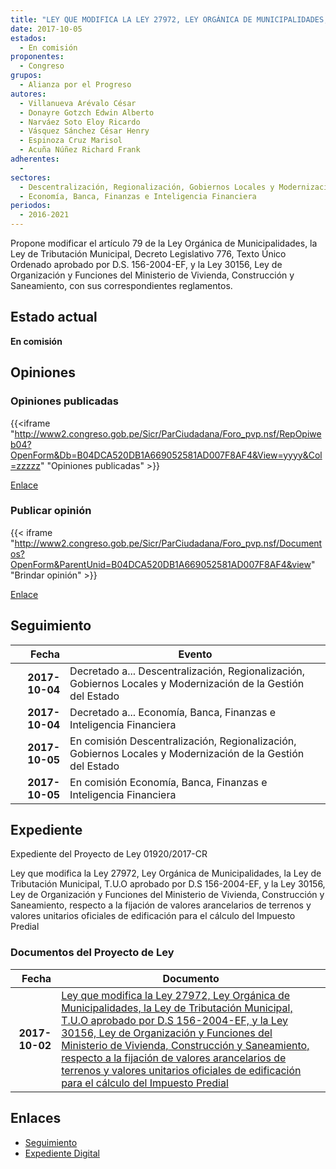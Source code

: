 ```yaml
---
title: "LEY QUE MODIFICA LA LEY 27972, LEY ORGÁNICA DE MUNICIPALIDADES, LA LEY DE TRIBUTACIÓN T.U.O APROBADO POR D.S. 156-2004-EFE, Y LA LEY 30156, LEY DE ORGANIZACIÓN Y FUNCIONES DEL MINISTERIO DE VIVIENDA, CONSTRUCCIÓN Y SANEAMIENTO RESPECTO A LA FIJACIÓN DE VALORES ARANCELARIOS DE TERRENOS Y VALORES UNITARIOS OFICIALES DE EDIFICACIÓN PARA EL CÁLCULO DEL IMPUESTO PREDIAL."
date: 2017-10-05
estados: 
  - En comisión
proponentes: 
  - Congreso
grupos: 
  - Alianza por el Progreso
autores: 
  - Villanueva Arévalo César
  - Donayre Gotzch Edwin Alberto
  - Narváez Soto Eloy Ricardo
  - Vásquez Sánchez César Henry
  - Espinoza Cruz Marisol
  - Acuña Núñez Richard Frank
adherentes: 
  - 
sectores: 
  - Descentralización, Regionalización, Gobiernos Locales y Modernización de la Gestión del Estado
  - Economía, Banca, Finanzas e Inteligencia Financiera
periodos: 
  - 2016-2021
---
```


Propone modificar el artículo 79 de la Ley Orgánica de Municipalidades, la Ley de Tributación Municipal, Decreto Legislativo 776, Texto Único Ordenado aprobado por D.S. 156-2004-EF, y la Ley 30156, Ley de Organización y Funciones del Ministerio de Vivienda, Construcción y Saneamiento, con sus correspondientes reglamentos.


## Estado actual

**En comisión**

## Opiniones

### Opiniones publicadas

{{<iframe "http://www2.congreso.gob.pe/Sicr/ParCiudadana/Foro_pvp.nsf/RepOpiweb04?OpenForm&Db=B04DCA520DB1A669052581AD007F8AF4&View=yyyy&Col=zzzzz" "Opiniones publicadas" >}}

[Enlace](http://www2.congreso.gob.pe/Sicr/ParCiudadana/Foro_pvp.nsf/RepOpiweb04?OpenForm&Db=B04DCA520DB1A669052581AD007F8AF4&View=yyyy&Col=zzzzz)
### Publicar opinión

{{< iframe "http://www2.congreso.gob.pe/Sicr/ParCiudadana/Foro_pvp.nsf/Documentos?OpenForm&ParentUnid=B04DCA520DB1A669052581AD007F8AF4&view" "Brindar opinión" >}}

[Enlace](http://www2.congreso.gob.pe/Sicr/ParCiudadana/Foro_pvp.nsf/Documentos?OpenForm&ParentUnid=B04DCA520DB1A669052581AD007F8AF4&view)

## Seguimiento

| Fecha | Evento |
|------:|--------|
| **2017-10-04** | Decretado a... Descentralización, Regionalización, Gobiernos Locales y Modernización de la Gestión del Estado|
| **2017-10-04** | Decretado a... Economía, Banca, Finanzas e Inteligencia Financiera|
| **2017-10-05** | En comisión Descentralización, Regionalización, Gobiernos Locales y Modernización de la Gestión del Estado|
| **2017-10-05** | En comisión Economía, Banca, Finanzas e Inteligencia Financiera|


## Expediente

Expediente del Proyecto de Ley 01920/2017-CR

Ley que modifica la Ley 27972, Ley Orgánica de Municipalidades, la Ley de Tributación Municipal, T.U.O aprobado por D.S 156-2004-EF, y la Ley 30156, Ley de Organización y Funciones del Ministerio de Vivienda, Construcción y Saneamiento, respecto a la fijación de valores arancelarios de terrenos y valores unitarios oficiales de edificación para el cálculo del Impuesto Predial


### Documentos del Proyecto de Ley

| Fecha | Documento |
|------:|--------|
| **2017-10-02** | [Ley que modifica la Ley 27972, Ley Orgánica de Municipalidades, la Ley de Tributación Municipal, T.U.O aprobado por D.S 156-2004-EF, y la Ley 30156, Ley de Organización y Funciones del Ministerio de Vivienda, Construcción y Saneamiento, respecto a la fijación de valores arancelarios de terrenos y valores unitarios oficiales de edificación para el cálculo del Impuesto Predial](http://www.leyes.congreso.gob.pe/Documentos/2016_2021/Proyectos_de_Ley_y_de_Resoluciones_Legislativas/PL0192020171002..pdf) |

## Enlaces 

- [Seguimiento](http://www2.congreso.gob.pe/Sicr/TraDocEstProc/CLProLey2016.nsf/f7fff46988ca05b1052578e100829cc7/dbcc4106152e7f43052581ad007dff95?OpenDocument)
- [Expediente Digital](http://www2.congreso.gob.pe/Sicr/TraDocEstProc/CLProLey2016.nsf/f7fff46988ca05b1052578e100829cc7/dbcc4106152e7f43052581ad007dff95?OpenDocument&Click=05257FB7005EB655.eb71d0cf91d8294e05256cdf006b5706/$Body/0.1C6C)
